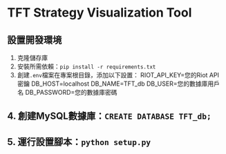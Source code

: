 # TFT Strategy Visualization Tool

## 設置開發環境

1. 克隆儲存庫
2. 安裝所需依賴：`pip install -r requirements.txt`
3. 創建`.env`檔案在專案根目錄，添加以下設置：
RIOT_API_KEY=您的Riot API密鑰
DB_HOST=localhost
DB_NAME=TFT_db
DB_USER=您的數據庫用戶名
DB_PASSWORD=您的數據庫密碼
## 4. 創建MySQL數據庫：`CREATE DATABASE TFT_db;`
## 5. 運行設置腳本：`python setup.py`